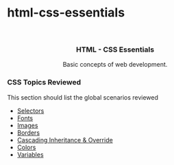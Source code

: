 # html-css-essentials

<!-- PROJECT LOGO -->
<br />
<p align="center">

  <h3 align="center">HTML - CSS Essentials</h3>

  <p align="center">
    Basic concepts of web development.
  </p>
</p>

### CSS Topics Reviewed
This section should list the global scenarios reviewed
* [Selectors](#)
* [Fonts](#)
* [Images](#)
* [Borders](#)
* [Cascading Inheritance & Override](#)
* [Colors](#)
* [Variables](#)


